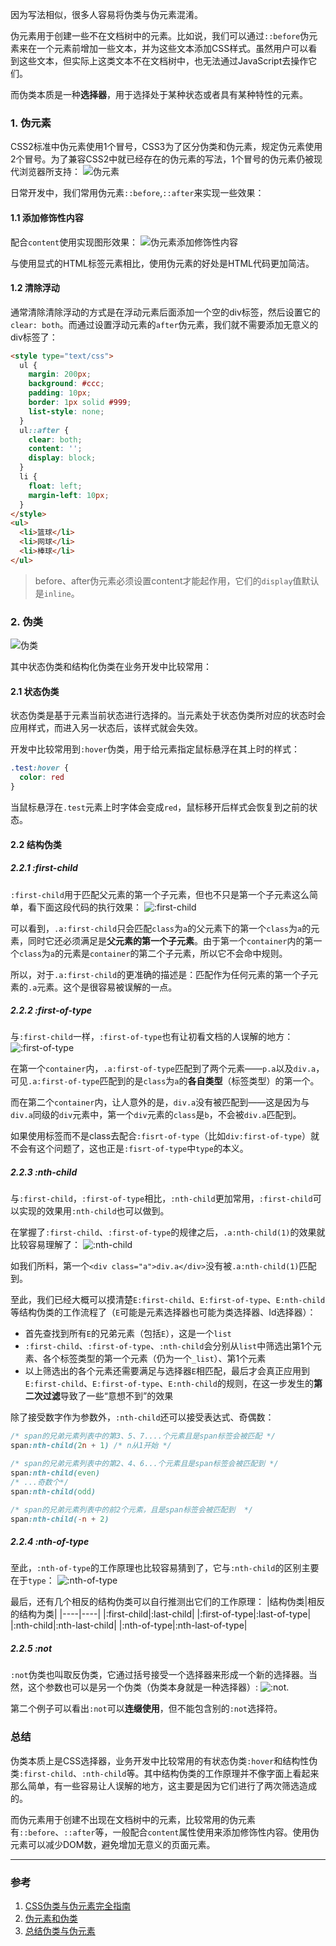 因为写法相似，很多人容易将伪类与伪元素混淆。

伪元素用于创建一些不在文档树中的元素。比如说，我们可以通过`::before`伪元素来在一个元素前增加一些文本，并为这些文本添加CSS样式。虽然用户可以看到这些文本，但实际上这类文本不在文档树中，也无法通过JavaScript去操作它们。

而伪类本质是一种**选择器**，用于选择处于某种状态或者具有某种特性的元素。

### 1. 伪元素
CSS2标准中伪元素使用1个冒号，CSS3为了区分伪类和伪元素，规定伪元素使用2个冒号。为了兼容CSS2中就已经存在的伪元素的写法，1个冒号的伪元素仍被现代浏览器所支持：
![伪元素](https://pic.downk.cc/item/5ecd4235c2a9a83be5a49d15.png)

日常开发中，我们常用伪元素`::before`,`::after`来实现一些效果：
#### 1.1 添加修饰性内容
配合`content`使用实现图形效果：
![伪元素添加修饰性内容](https://img.imgdb.cn/item/6031555b5f4313ce25ce0be1.jpg)

与使用显式的HTML标签元素相比，使用伪元素的好处是HTML代码更加简洁。

#### 1.2 清除浮动
通常清除清除浮动的方式是在浮动元素后面添加一个空的div标签，然后设置它的`clear: both`。而通过设置浮动元素的`after`伪元素，我们就不需要添加无意义的div标签了：
```html
<style type="text/css">
  ul {
    margin: 200px;
    background: #ccc;
    padding: 10px;
    border: 1px solid #999;
    list-style: none;
  }
  ul::after {
    clear: both;
    content: '';
    display: block;
  }
  li {
    float: left;
    margin-left: 10px;
  }
</style>
<ul>
  <li>篮球</li>
  <li>网球</li>
  <li>棒球</li>
</ul>

```

> before、after伪元素必须设置content才能起作用，它们的`display`值默认是`inline`。

### 2. 伪类
![伪类](https://pic.downk.cc/item/5ecd41bac2a9a83be5a3e531.png)

其中状态伪类和结构化伪类在业务开发中比较常用：
#### 2.1 状态伪类
状态伪类是基于元素当前状态进行选择的。当元素处于状态伪类所对应的状态时会应用样式，而进入另一状态后，该样式就会失效。

开发中比较常用到`:hover`伪类，用于给元素指定鼠标悬浮在其上时的样式：
```css
.test:hover {
  color: red
}
```

当鼠标悬浮在`.test`元素上时字体会变成`red`，鼠标移开后样式会恢复到之前的状态。

#### 2.2 结构伪类
##### 2.2.1 :first-child
`:first-child`用于匹配父元素的第一个子元素，但也不只是第一个子元素这么简单，看下面这段代码的执行效果：
![:first-child](https://img.imgdb.cn/item/6032a7075f4313ce254a7908.jpg)

可以看到，`.a:first-child`只会匹配`class`为`a`的父元素下的第一个`class`为`a`的元素，同时它还必须满足是**父元素的第一个子元素**。由于第一个`container`内的第一个`class`为`a`的元素是`container`的第二个子元素，所以它不会命中规则。

所以，对于`.a:first-child`的更准确的描述是：匹配作为任何元素的第一个子元素的`.a`元素。这个是很容易被误解的一点。

##### 2.2.2 :first-of-type
与`:first-child`一样，`:first-of-type`也有让初看文档的人误解的地方：
![:first-of-type](https://img.imgdb.cn/item/6032a4f95f4313ce2549d007.jpg)

在第一个`container`内，`.a:first-of-type`匹配到了两个元素——`p.a`以及`div.a`，可见`.a:first-of-type`匹配到的是`class`为`a`的**各自类型**（标签类型）的第一个。

而在第二个`container`内，让人意外的是，`div.a`没有被匹配到——这是因为与`div.a`同级的`div`元素中，第一个`div`元素的`class`是`b`，不会被`div.a`匹配到。

如果使用标签而不是class去配合`:fisrt-of-type`（比如`div:first-of-type`）就不会有这个问题了，这也正是`:fisrt-of-type`中`type`的本义。

##### 2.2.3 :nth-child
与`:first-child`，`:first-of-type`相比，`:nth-child`更加常用，`:first-child`可以实现的效果用`:nth-child`也可以做到。

在掌握了`:first-child`、`:first-of-type`的规律之后，`.a:nth-child(1)`的效果就比较容易理解了：
![:nth-child](https://img.imgdb.cn/item/603514bd5f4313ce256b5a69.jpg)

如我们所料，第一个`<div class="a">div.a</div>`没有被`.a:nth-child(1)`匹配到。

至此，我们已经大概可以摸清楚`E:first-child`、`E:first-of-type`、`E:nth-child`等结构伪类的工作流程了（`E`可能是元素选择器也可能为类选择器、Id选择器）：
- 首先查找到所有`E`的兄弟元素（包括`E`），这是一个`list`
- `:first-child`、`:first-of-type`、`:nth-child`会分别从`list`中筛选出第1个元素、各个标签类型的第一个元素（仍为一个`_list`）、第1个元素
- 以上筛选出的各个元素还需要满足与选择器`E`相匹配，最后才会真正应用到`E:first-child`、`E:first-of-type`、`E:nth-child`的规则，在这一步发生的**第二次过滤**导致了一些“意想不到”的效果

除了接受数字作为参数外，`:nth-child`还可以接受表达式、奇偶数：
```css
/* span的兄弟元素列表中的第3、5、7....个元素且是span标签会被匹配 */
span:nth-child(2n + 1) /* n从1开始 */

/* span的兄弟元素列表中的第2、4、6...个元素且是span标签会被匹配到 */
span:nth-child(even)
/* ...奇数个*/
span:nth-child(odd)

/* span的兄弟元素列表中的前2个元素，且是span标签会被匹配到  */
span:nth-child(-n + 2)
```

##### 2.2.4 :nth-of-type
至此，`:nth-of-type`的工作原理也比较容易猜到了，它与`:nth-child`的区别主要在于`type`：
![:nth-of-type](https://img.imgdb.cn/item/603521a45f4313ce25722607.jpg)

最后，还有几个相反的结构伪类可以自行推测出它们的工作原理：
|结构伪类|相反的结构为类|
|----|----|
|:first-child|:last-child|
|:first-of-type|:last-of-type|
|:nth-child|:nth-last-child|
|:nth-of-type|:nth-last-of-type|

##### 2.2.5 :not
`:not`伪类也叫取反伪类，它通过括号接受一个选择器来形成一个新的选择器。当然，这个参数也可以是另一个伪类（伪类本身就是一种选择器）:
![:not](https://img.imgdb.cn/item/6033dda75f4313ce25e134b9.jpg).

第二个例子可以看出`:not`可以**连缀使用**，但不能包含别的`:not`选择符。

### 总结
伪类本质上是CSS选择器，业务开发中比较常用的有状态伪类`:hover`和结构性伪类`:first-child`、`:nth-child`等。其中结构伪类的工作原理并不像字面上看起来那么简单，有一些容易让人误解的地方，这主要是因为它们进行了两次筛选造成的。

而伪元素用于创建不出现在文档树中的元素，比较常用的伪元素有`::before`、`::after`等，一般配合`content`属性使用来添加修饰性内容。使用伪元素可以减少DOM数，避免增加无意义的页面元素。

___
### 参考
1. [CSS伪类与伪元素完全指南](https://www.jianshu.com/p/9086114e07d4)
2. [伪元素和伪类](https://segmentfault.com/a/1190000013737796)
3. [总结伪类与伪元素](http://www.alloyteam.com/2016/05/summary-of-pseudo-classes-and-pseudo-elements/)
